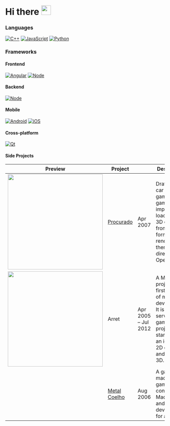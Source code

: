 <a name="top"></a>
# Hi there <a href="https://ppl.moe/u/xanny/" target="_blank"><img src="https://raw.githubusercontent.com/devxan/devxan/master/wave.gif" width="30px"></a>

### Languages
[![C++](https://img.shields.io/badge/C%2B%2B-00599C?style=for-the-badge&logo=c%2B%2B&logoColor=white)](https://isocpp.org/)
[![JavaScript](https://img.shields.io/badge/JavaScript-323330?style=for-the-badge&logo=javascript&logoColor=F7DF1E)](https://github.com/fernandotonon)
[![Python](https://img.shields.io/badge/Python-14354C?style=for-the-badge&logo=python&logoColor=white)](https://github.com/fernandotonon)

### Frameworks

#### Frontend
[![Angular](https://img.shields.io/badge/Angular-AAAAAA?style=for-the-badge&logo=angular&logoColor=ff0000)](https://angular.io/)
[![Node](https://img.shields.io/badge/React-00599C?style=for-the-badge&logo=React&logoColor=ffffff)](https://github.com/fernandotonon)

#### Backend
[![Node](https://img.shields.io/badge/Node-34354C?style=for-the-badge&logo=javascript)](https://github.com/fernandotonon)

#### Mobile
[![Android](https://img.shields.io/badge/Android-3DDC84?style=for-the-badge&logo=android&logoColor=white)](https://developer.android.com)
[![iOS](https://img.shields.io/badge/iOS-000000?style=for-the-badge&logo=ios&logoColor=white)](https://developer.apple.com)

#### Cross-platform
[![Qt](https://img.shields.io/badge/Qt-5.15-41cd52.svg)](https://www.qt.io/)

#### Side Projects

|Preview|Project||Description|Technologies|
|---|---|---|---|---|
|<img src="https://drive.google.com/uc?id=1o4jqxg5uFRrk6y0EYU_Go-5vPPL4TNzZ" width="300px"></img>|[Procurado](https://bitbucket.org/hogpog/procurado/src/master/)|Apr 2007|Draft of a car chasing game. In this game, I’ve implemented loading the 3D objects from .OBJ format and rendering them directly on OpenGL.|C++, SDL, OpenGL|
|<img src="https://drive.google.com/uc?id=1I2B-_a9y09oQNPpq8h5rpMN6YZoGtxBJ" width="300px"></img>|Arret|Apr 2005 – Jul 2012|A MMORPG project (the first mistake of most indie developers). It is a client-server game, the project started with an idea of a 2D game and grew to 3D.|C++, SDL, Boost::Asio, Ogre3D, Qt, PostgreSQL|
||[Metal Coelho](https://bitbucket.org/hogpog/metal-coelho/src/master/)|Aug 2006|A game made for a game contest. Made by me and a fellow developer for a month.|C++, SDL|
